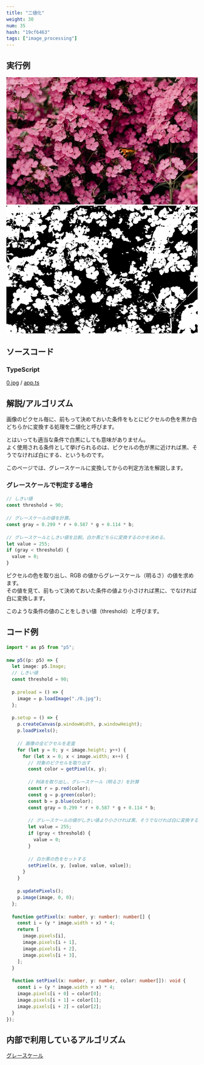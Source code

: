 ```yaml
---
title: "二値化"
weight: 30
num: 35
hash: "19cf6463"
tags: ["image_processing"]
---
```


## 実行例

![](./static/images/19cf6463/0.jpg)
![](./static/images/19cf6463/1.png)

## ソースコード

### TypeScript

[0.jpg](./static/code/19cf6463/0.jpg) / [app.ts](./static/code/19cf6463/app.ts)

## 解説/アルゴリズム

画像のピクセル毎に、前もって決めておいた条件をもとにピクセルの色を黒か白どちらかに変換する処理を二値化と呼びます。

とはいっても適当な条件で白黒にしても意味がありません。  
よく使用される条件として挙げられるのは、ピクセルの色が黒に近ければ黒、そうでなければ白にする、というものです。

このページでは、グレースケールに変換してからの判定方法を解説します。

### グレースケールで判定する場合

```typescript
// しきい値
const threshold = 90;

// グレースケールの値を計算。
const gray = 0.299 * r + 0.587 * g + 0.114 * b;

// グレースケールとしきい値を比較。白か黒どちらに変換するのかを決める。
let value = 255;
if (gray < threshold) {
  value = 0;
}
```

ピクセルの色を取り出し、RGB の値からグレースケール（明るさ）の値を求めます。  
その値を見て、前もって決めておいた条件の値より小さければ黒に、でなければ白に変換します。

このような条件の値のことをしきい値（threshold）と呼びます。

## コード例

```typescript
import * as p5 from "p5";

new p5((p: p5) => {
  let image: p5.Image;
  // しきい値
  const threshold = 90;

  p.preload = () => {
    image = p.loadImage("./0.jpg");
  };

  p.setup = () => {
    p.createCanvas(p.windowWidth, p.windowHeight);
    p.loadPixels();

    // 画像の全ピクセルを走査
    for (let y = 0; y < image.height; y++) {
      for (let x = 0; x < image.width; x++) {
        // 対象のピクセルを取り出す
        const color = getPixel(x, y);

        // RGBを取り出し、グレースケール（明るさ）を計算
        const r = p.red(color);
        const g = p.green(color);
        const b = p.blue(color);
        const gray = 0.299 * r + 0.587 * g + 0.114 * b;

        // グレースケールの値がしきい値より小さければ黒、そうでなければ白に変換する
        let value = 255;
        if (gray < threshold) {
          value = 0;
        }

        // 白か黒の色をセットする
        setPixel(x, y, [value, value, value]);
      }
    }

    p.updatePixels();
    p.image(image, 0, 0);
  };

  function getPixel(x: number, y: number): number[] {
    const i = (y * image.width + x) * 4;
    return [
      image.pixels[i],
      image.pixels[i + 1],
      image.pixels[i + 2],
      image.pixels[i + 3],
    ];
  }

  function setPixel(x: number, y: number, color: number[]): void {
    const i = (y * image.width + x) * 4;
    image.pixels[i + 0] = color[0];
    image.pixels[i + 1] = color[1];
    image.pixels[i + 2] = color[2];
  }
});
```

## 内部で利用しているアルゴリズム

[グレースケール](/359993fd/)
